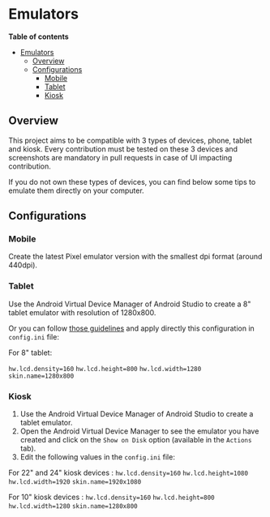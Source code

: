 # Emulators

**Table of contents** 

- [Emulators](#Emulators)
  - [Overview](#Overview)
  - [Configurations](#Configurations)
    - [Mobile](#Mobile)
    - [Tablet](#Tablet)
    - [Kiosk](#Kiosk)

## Overview

This project aims to be compatible with 3 types of devices, phone, tablet and kiosk.
Every contribution must be tested on these 3 devices and screenshots are mandatory in pull requests in case of UI impacting contribution.

If you do not own these types of devices, you can find below some tips to emulate them directly on your computer.

## Configurations

### Mobile

Create the latest Pixel emulator version with the smallest dpi format (around 440dpi).

### Tablet

Use the Android Virtual Device Manager of Android Studio to create a 8" tablet emulator with resolution of 1280x800.

Or you can follow [those guidelines](#kiosk) and apply directly this configuration in `config.ini` file:

For 8" tablet:

`hw.lcd.density=160`
`hw.lcd.height=800`
`hw.lcd.width=1280`
`skin.name=1280x800`

### Kiosk

1. Use the Android Virtual Device Manager of Android Studio to create a tablet emulator.
2. Open the Android Virtual Device Manager to see the emulator you have created and click on the `Show on Disk` option (available in the `Actions` tab).
2. Edit the following values in the `config.ini` file:

For 22" and 24" kiosk devices :
`hw.lcd.density=160`
`hw.lcd.height=1080`
`hw.lcd.width=1920`
`skin.name=1920x1080`

For 10" kiosk devices :
`hw.lcd.density=160`
`hw.lcd.height=800`
`hw.lcd.width=1280`
`skin.name=1280x800`